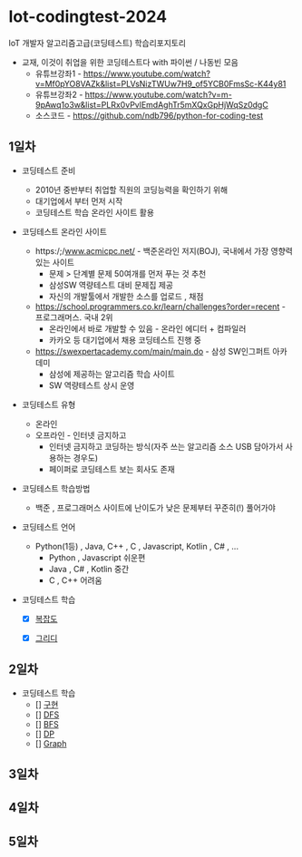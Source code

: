 # Iot-codingtest-2024
IoT 개발자 알고리즘고급(코딩테스트) 학습리포지토리

- 교재, 이것이 취업을 위한 코딩테스트다 with 파이썬 / 나동빈 모음
    - 유튜브강좌1 - https://www.youtube.com/watch?v=Mf0pYO8VAZk&list=PLVsNizTWUw7H9_of5YCB0FmsSc-K44y81
    - 유튜브강좌2 - https://www.youtube.com/watch?v=m-9pAwq1o3w&list=PLRx0vPvlEmdAghTr5mXQxGpHjWqSz0dgC
    - 소스코드 - https://github.com/ndb796/python-for-coding-test
## 1일차
- 코딩테스트 준비
    - 2010년 중반부터 취업할 직원의 코딩능력을 확인하기 위해 
    - 대기업에서 부터 먼저 시작
    - 코딩테스트 학습 온라인 사이트 활용

-  코딩테스트 온라인 사이트
    - https:/;/www.acmicpc.net/ - 백준온라인 저지(BOJ), 국내에서 가장 영향력있는 사이트
        - 문제 > 단계별 문제 50여개를 먼저 푸는 것 추천
        - 삼성SW 역량테스트 대비 문제집 제공 
        - 자신의 개발툴에서 개발한 소스를 업로드 , 채점 
    - https://school.programmers.co.kr/learn/challenges?order=recent - 프로그래머스. 국내 2위
        - 온라인에서 바로 개발할 수 있음 - 온라인 에디터 + 컴파일러
        - 카카오 등 대기업에서 채용 코딩테스트 진행 중 
    - https://swexpertacademy.com/main/main.do - 삼성 SW인그퍼트 아카데미
        - 삼성에 제공하는 알고리즘 학습 사이트
        - SW 역량테스트 상시 운영

- 코딩테스트 유형
    - 온라인
    - 오프라인 - 인터넷 금지하고 
        - 인터넷 금지하고 코딩하는 방식(자주 쓰는 알고리즘 소스 USB 담아가서 사용하는 경우도)
        - 페이퍼로 코딩테스트 보는 회사도 존재

- 코딩테스트 학습방법
    - 백준 , 프로그래머스 사이트에 난이도가 낮은 문제부터 꾸준히(!) 풀어가야 

- 코딩테스트 언어  
    - Python(1등) , Java, C++ , C , Javascript, Kotlin , C# , ...
        - Python , Javascript 쉬운편
        - Java , C# , Kotlin 중간
        - C , C++ 어려움

- 코딩테스트 학습
    - [x] [복잡도]()
    - [x] [그리디]()


## 2일차
- 코딩테스트 학습
    - [] [구현]()
    - [] [DFS]()
    - [] [BFS]()
    - [] [DP]()
    - [] [Graph]()

## 3일차

## 4일차

## 5일차